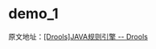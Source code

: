 # demo_1

原文地址：[[Drools]JAVA规则引擎 -- Drools][1] 

[1]: http://blog.csdn.net/quzishen/article/details/6163012